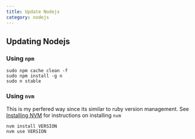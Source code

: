 ```yaml
---
title: Update Nodejs
category: nodejs
---
```


## Updating Nodejs 

### Using ```npm```
```
sudo npm cache clean -f
sudo npm install -g n
sudo n stable
```

### Using ```nvm```

This is my perfered way since its similar to ruby version management. 
See [Installing NVM](til.acm.illinois.edu/til/nodejs/install-nvm) for instructions on installing ```nvm```

```
nvm install VERSION
nvm use VERSION
```
